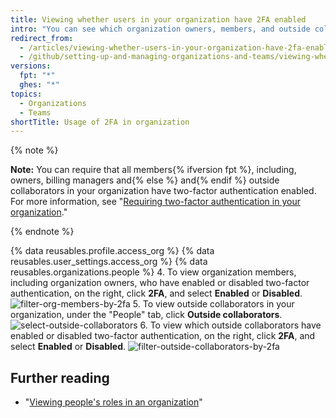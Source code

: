 ```yaml
---
title: Viewing whether users in your organization have 2FA enabled
intro: "You can see which organization owners, members, and outside collaborators have enabled two-factor authentication."
redirect_from:
  - /articles/viewing-whether-users-in-your-organization-have-2fa-enabled
  - /github/setting-up-and-managing-organizations-and-teams/viewing-whether-users-in-your-organization-have-2fa-enabled
versions:
  fpt: "*"
  ghes: "*"
topics:
  - Organizations
  - Teams
shortTitle: Usage of 2FA in organization
---
```


{% note %}

**Note:** You can require that all members{% ifversion fpt %}, including, owners, billing managers and{% else %} and{% endif %} outside collaborators in your organization have two-factor authentication enabled. For more information, see "[Requiring two-factor authentication in your organization](/articles/requiring-two-factor-authentication-in-your-organization)."

{% endnote %}

{% data reusables.profile.access_org %}
{% data reusables.user_settings.access_org %}
{% data reusables.organizations.people %} 4. To view organization members, including organization owners, who have enabled or disabled two-factor authentication, on the right, click **2FA**, and select **Enabled** or **Disabled**.
![filter-org-members-by-2fa](/assets/images/help/2fa/filter-org-members-by-2fa.png) 5. To view outside collaborators in your organization, under the "People" tab, click **Outside collaborators**.
![select-outside-collaborators](/assets/images/help/organizations/select-outside-collaborators.png) 6. To view which outside collaborators have enabled or disabled two-factor authentication, on the right, click **2FA**, and select **Enabled** or **Disabled**.
![filter-outside-collaborators-by-2fa](/assets/images/help/2fa/filter-outside-collaborators-by-2fa.png)

## Further reading

- "[Viewing people's roles in an organization](/articles/viewing-people-s-roles-in-an-organization)"
